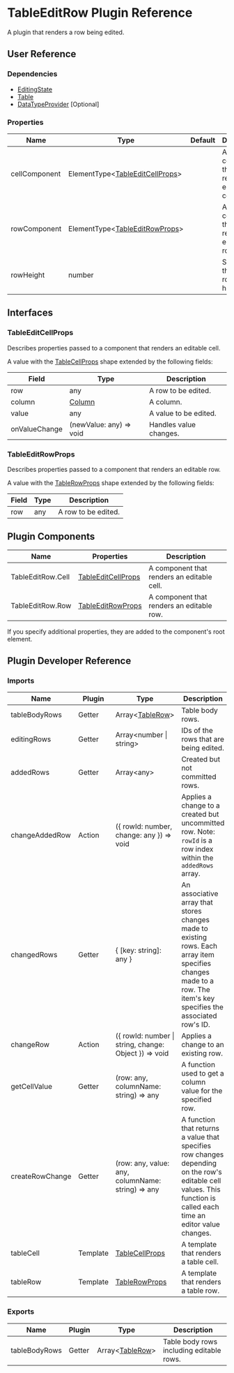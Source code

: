 # TableEditRow Plugin Reference

A plugin that renders a row being edited.

## User Reference

### Dependencies

- [EditingState](editing-state.md)
- [Table](table.md)
- [DataTypeProvider](data-type-provider.md) [Optional]

### Properties

Name | Type | Default | Description
-----|------|---------|------------
cellComponent | ElementType&lt;[TableEditCellProps](#tableeditrowprops)&gt; | | A component that renders an editable cell.
rowComponent | ElementType&lt;[TableEditRowProps](#tableeditrowprops)&gt; | | A component that renders an editable row.
rowHeight | number | | Specifies the editable row's height.

## Interfaces

### TableEditCellProps

Describes properties passed to a component that renders an editable cell.

A value with the [TableCellProps](table.md#tablecellprops) shape extended by the following fields:

Field | Type | Description
------|------|------------
row | any | A row to be edited.
column | [Column](grid.md#column) | A column.
value | any | A value to be edited.
onValueChange | (newValue: any) => void | Handles value changes.

### TableEditRowProps

Describes properties passed to a component that renders an editable row.

A value with the [TableRowProps](table.md#tablerowprops) shape extended by the following fields:

Field | Type | Description
------|------|------------
row | any | A row to be edited.

## Plugin Components

Name | Properties | Description
-----|------------|------------
TableEditRow.Cell | [TableEditCellProps](#tableeditcellprops) | A component that renders an editable cell.
TableEditRow.Row | [TableEditRowProps](#tableeditrowprops) | A component that renders an editable row.

If you specify additional properties, they are added to the component's root element.

## Plugin Developer Reference

### Imports

Name | Plugin | Type | Description
-----|--------|------|------------
tableBodyRows | Getter | Array&lt;[TableRow](table.md#tablerow)&gt; | Table body rows.
editingRows | Getter | Array&lt;number &#124; string&gt; | IDs of the rows that are being edited.
addedRows | Getter | Array&lt;any&gt; | Created but not committed rows.
changeAddedRow | Action | ({ rowId: number, change: any }) => void | Applies a change to a created but uncommitted row. Note: `rowId` is a row index within the `addedRows` array.
changedRows | Getter | { [key: string]: any } | An associative array that stores changes made to existing rows. Each array item specifies changes made to a row. The item's key specifies the associated row's ID.
changeRow | Action | ({ rowId: number &#124; string, change: Object }) => void | Applies a change to an existing row.
getCellValue | Getter | (row: any, columnName: string) => any | A function used to get a column value for the specified row.
createRowChange | Getter | (row: any, value: any, columnName: string) => any | A function that returns a value that specifies row changes depending on the row's editable cell values. This function is called each time an editor value changes.
tableCell | Template | [TableCellProps](table.md#tablecellprops) | A template that renders a table cell.
tableRow | Template | [TableRowProps](table.md#tablerowprops) | A template that renders a table row.

### Exports

Name | Plugin | Type | Description
-----|--------|------|------------
tableBodyRows | Getter | Array&lt;[TableRow](table.md#tablerow)&gt; | Table body rows including editable rows.
